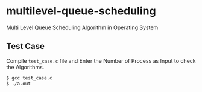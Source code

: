 # multilevel-queue-scheduling
Multi Level Queue Scheduling Algorithm in Operating System

## Test Case
Compile `test_case.c` file and Enter the Number of Process as Input to check the Algorithms. 

```sh
$ gcc test_case.c
$ ./a.out
```
